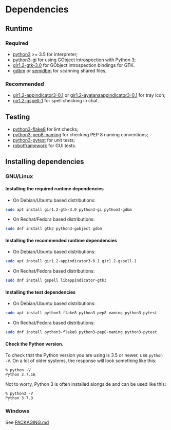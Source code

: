# Dependencies

## Runtime

### Required

* [python3](https://www.python.org/) >= 3.5 for interpreter;
* [python3-gi](https://pygobject.readthedocs.io/en/latest/getting_started.html) for using GObject introspection with Python 3;
* [gir1.2-gtk-3.0](https://www.gtk.org/) for GObject introspection bindings for GTK.
* [gdbm](https://www.gnu.org.ua/software/gdbm/) or [semidbm](https://semidbm.readthedocs.io/en/latest/) for scanning shared files;

### Recommended

* [gir1.2-appindicator3-0.1](https://lazka.github.io/pgi-docs/AppIndicator3-0.1/index.html) or [gir1.2-ayatanaappindicator3-0.1](https://lazka.github.io/pgi-docs/AyatanaAppIndicator3-0.1/index.html) for tray icon;
* [gir1.2-gspell-1](https://lazka.github.io/pgi-docs/Gspell-1/index.html) for spell checking in chat.

## Testing

* [python3-flake8](https://flake8.pycqa.org/en/latest/) for lint checks;
* [python3-pep8-naming](https://pypi.org/project/pep8-naming/) for checking PEP 8 naming conventions;
* [python3-pytest](https://docs.pytest.org/en/stable/getting-started.html) for unit tests;
* [robotframework](https://robotframework.org/) for GUI tests.

## Installing dependencies

### GNU/Linux

#### Installing the required runtime dependencies
* On Debian/Ubuntu based distributions:

```sh
sudo apt install gir1.2-gtk-3.0 python3-gi python3-gdbm
```

* On Redhat/Fedora based distributions:

```sh
sudo dnf install gtk3 python3-gobject gdbm
```

#### Installing the recommended runtime dependencies
* On Debian/Ubuntu based distributions:

```sh
sudo apt install gir1.2-appindicator3-0.1 gir1.2-gspell-1
```

* On Redhat/Fedora based distributions:

```sh
sudo dnf install gspell libappindicator-gtk3
```

#### Installing the test dependencies
* On Debian/Ubuntu based distributions:

```sh
sudo apt install python3-flake8 python3-pep8-naming python3-pytest
```

* On Redhat/Fedora based distributions:

```sh
sudo dnf install python3-flake8 python3-pep8-naming python3-pytest
```

#### Check the Python version.
To check that the Python version you are using is 3.5 or newer, use `python -V`. On a lot of older systems, the response will look something like this:

```console
% python -V
Python 2.7.16
```

Not to worry, Python 3 is often installed alongside and can be used like this:

```console
% python3 -V
Python 3.7.3
```

### Windows
See [PACKAGING.md](PACKAGING.md#windows)
